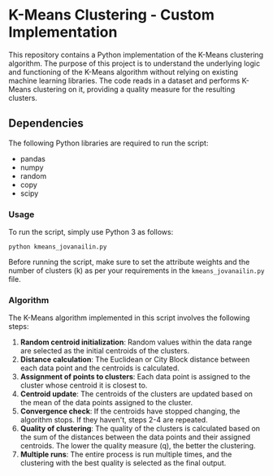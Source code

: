 # K-Means Clustering - Custom Implementation

This repository contains a Python implementation of the K-Means clustering algorithm. The purpose of this project is to understand the underlying logic and functioning of the K-Means algorithm without relying on existing machine learning libraries. The code reads in a dataset and performs K-Means clustering on it, providing a quality measure for the resulting clusters.

## Dependencies

The following Python libraries are required to run the script:

- pandas
- numpy
- random
- copy
- scipy

### Usage

To run the script, simply use Python 3 as follows:

``` python kmeans_jovanailin.py ```

Before running the script, make sure to set the attribute weights and the number of clusters (k) as per your requirements in the `kmeans_jovanailin.py` file.

### Algorithm

The K-Means algorithm implemented in this script involves the following steps:

1. **Random centroid initialization**: Random values within the data range are selected as the initial centroids of the clusters.
2. **Distance calculation**: The Euclidean or City Block distance between each data point and the centroids is calculated.
3. **Assignment of points to clusters**: Each data point is assigned to the cluster whose centroid it is closest to.
4. **Centroid update**: The centroids of the clusters are updated based on the mean of the data points assigned to the cluster.
5. **Convergence check**: If the centroids have stopped changing, the algorithm stops. If they haven't, steps 2-4 are repeated.
6. **Quality of clustering**: The quality of the clusters is calculated based on the sum of the distances between the data points and their assigned centroids. The lower the quality measure (q), the better the clustering.
7. **Multiple runs**: The entire process is run multiple times, and the clustering with the best quality is selected as the final output.
